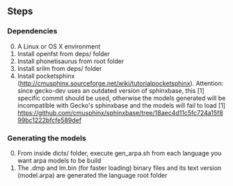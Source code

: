 
## Steps

### Dependencies

0. A Linux or OS X environment
0. Install openfst from deps/ folder
0. Install phonetisaurus from root folder
0. Install srilm from deps/ folder
0. Install pocketsphinx (http://cmusphinx.sourceforge.net/wiki/tutorialpocketsphinx). Attention: since gecko-dev uses an outdated version of sphinxbase, this [1] specific commit should be used, otherwise the models generated will be incompatible with Gecko's sphinxbase and the models will fail to load
[1] https://github.com/cmusphinx/sphinxbase/tree/18aec4d11c5fc724a15f899bc1222bfcfe589def

### Generating the models
0. From inside dicts/ folder, execute gen_arpa.sh from each language you want arpa models to be build
1. The .dmp and lm.bin (for faster loading) binary files and its text version (model.arpa) are generated the language root folder
